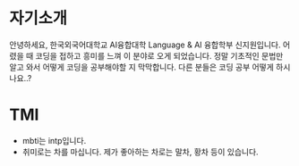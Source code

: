 # 자기소개

안녕하세요, 한국외국어대학교 AI융합대학 Language & AI 융합학부 신지원입니다.
어렸을 때 코딩을 접하고 흥미를 느껴 이 분야로 오게 되었습니다. 정말 기초적인 문법만 알고 와서 어떻게
코딩을 공부해야할 지 막막합니다. 다른 분들은 코딩 공부 어떻게 하시나요..? 

# TMI
- mbti는 intp입니다.
- 취미로는 차를 마십니다. 제가 좋아하는 차로는 말차, 황차 등이 있습니다. 
